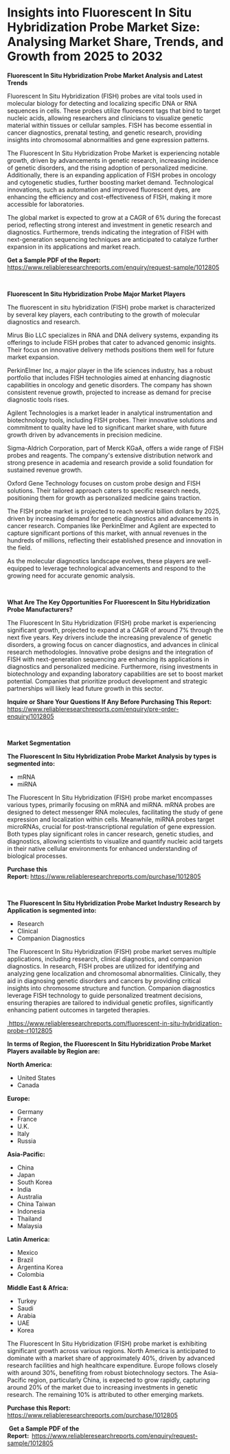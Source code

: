 <p><h1>Insights into Fluorescent In Situ Hybridization Probe Market Size: Analysing Market Share, Trends, and Growth from 2025 to 2032</h1></p><p><strong>Fluorescent In Situ Hybridization Probe Market Analysis and Latest Trends</strong></p>
<p><p>Fluorescent In Situ Hybridization (FISH) probes are vital tools used in molecular biology for detecting and localizing specific DNA or RNA sequences in cells. These probes utilize fluorescent tags that bind to target nucleic acids, allowing researchers and clinicians to visualize genetic material within tissues or cellular samples. FISH has become essential in cancer diagnostics, prenatal testing, and genetic research, providing insights into chromosomal abnormalities and gene expression patterns.</p><p>The Fluorescent In Situ Hybridization Probe Market is experiencing notable growth, driven by advancements in genetic research, increasing incidence of genetic disorders, and the rising adoption of personalized medicine. Additionally, there is an expanding application of FISH probes in oncology and cytogenetic studies, further boosting market demand. Technological innovations, such as automation and improved fluorescent dyes, are enhancing the efficiency and cost-effectiveness of FISH, making it more accessible for laboratories.</p><p>The global market is expected to grow at a CAGR of 6% during the forecast period, reflecting strong interest and investment in genetic research and diagnostics. Furthermore, trends indicating the integration of FISH with next-generation sequencing techniques are anticipated to catalyze further expansion in its applications and market reach.</p></p>
<p><strong>Get a Sample PDF of the Report:&nbsp;</strong> <a href="https://www.reliableresearchreports.com/enquiry/request-sample/1012805?utm_campaign=3324&utm_medium=2&utm_source=Github&utm_content=ia&utm_term=17042025&utm_id=fluorescent-in-situ-hybridization-probe">https://www.reliableresearchreports.com/enquiry/request-sample/1012805</a></p>
<p>&nbsp;</p>
<p><strong>Fluorescent In Situ Hybridization Probe Major Market Players</strong></p>
<p><p>The fluorescent in situ hybridization (FISH) probe market is characterized by several key players, each contributing to the growth of molecular diagnostics and research. </p><p>Mirus Bio LLC specializes in RNA and DNA delivery systems, expanding its offerings to include FISH probes that cater to advanced genomic insights. Their focus on innovative delivery methods positions them well for future market expansion. </p><p>PerkinElmer Inc, a major player in the life sciences industry, has a robust portfolio that includes FISH technologies aimed at enhancing diagnostic capabilities in oncology and genetic disorders. The company has shown consistent revenue growth, projected to increase as demand for precise diagnostic tools rises.</p><p>Agilent Technologies is a market leader in analytical instrumentation and biotechnology tools, including FISH probes. Their innovative solutions and commitment to quality have led to significant market share, with future growth driven by advancements in precision medicine.</p><p>Sigma-Aldrich Corporation, part of Merck KGaA, offers a wide range of FISH probes and reagents. The company's extensive distribution network and strong presence in academia and research provide a solid foundation for sustained revenue growth. </p><p>Oxford Gene Technology focuses on custom probe design and FISH solutions. Their tailored approach caters to specific research needs, positioning them for growth as personalized medicine gains traction.</p><p>The FISH probe market is projected to reach several billion dollars by 2025, driven by increasing demand for genetic diagnostics and advancements in cancer research. Companies like PerkinElmer and Agilent are expected to capture significant portions of this market, with annual revenues in the hundreds of millions, reflecting their established presence and innovation in the field. </p><p>As the molecular diagnostics landscape evolves, these players are well-equipped to leverage technological advancements and respond to the growing need for accurate genomic analysis.</p></p>
<p>&nbsp;</p>
<p><strong>What Are The Key Opportunities For Fluorescent In Situ Hybridization Probe Manufacturers?</strong></p>
<p><p>The Fluorescent In Situ Hybridization (FISH) probe market is experiencing significant growth, projected to expand at a CAGR of around 7% through the next five years. Key drivers include the increasing prevalence of genetic disorders, a growing focus on cancer diagnostics, and advances in clinical research methodologies. Innovative probe designs and the integration of FISH with next-generation sequencing are enhancing its applications in diagnostics and personalized medicine. Furthermore, rising investments in biotechnology and expanding laboratory capabilities are set to boost market potential. Companies that prioritize product development and strategic partnerships will likely lead future growth in this sector.</p></p>
<p><strong>Inquire or Share Your Questions If Any Before Purchasing This Report:</strong> <a href="https://www.reliableresearchreports.com/enquiry/pre-order-enquiry/1012805?utm_campaign=3324&utm_medium=2&utm_source=Github&utm_content=ia&utm_term=17042025&utm_id=fluorescent-in-situ-hybridization-probe">https://www.reliableresearchreports.com/enquiry/pre-order-enquiry/1012805</a></p>
<p>&nbsp;</p>
<p><strong>Market Segmentation</strong></p>
<p><strong>The Fluorescent In Situ Hybridization Probe Market Analysis by types is segmented into:</strong></p>
<p><ul><li>mRNA</li><li>miRNA</li></ul></p>
<p><p>The Fluorescent In Situ Hybridization (FISH) probe market encompasses various types, primarily focusing on mRNA and miRNA. mRNA probes are designed to detect messenger RNA molecules, facilitating the study of gene expression and localization within cells. Meanwhile, miRNA probes target microRNAs, crucial for post-transcriptional regulation of gene expression. Both types play significant roles in cancer research, genetic studies, and diagnostics, allowing scientists to visualize and quantify nucleic acid targets in their native cellular environments for enhanced understanding of biological processes.</p></p>
<p><strong>Purchase this Report:&nbsp;</strong><a href="https://www.reliableresearchreports.com/purchase/1012805?utm_campaign=3324&utm_medium=2&utm_source=Github&utm_content=ia&utm_term=17042025&utm_id=fluorescent-in-situ-hybridization-probe">https://www.reliableresearchreports.com/purchase/1012805</a></p>
<p>&nbsp;</p>
<p><strong>The Fluorescent In Situ Hybridization Probe Market Industry Research by Application is segmented into:</strong></p>
<p><ul><li>Research</li><li>Clinical</li><li>Companion Diagnostics</li></ul></p>
<p><p>The Fluorescent In Situ Hybridization (FISH) probe market serves multiple applications, including research, clinical diagnostics, and companion diagnostics. In research, FISH probes are utilized for identifying and analyzing gene localization and chromosomal abnormalities. Clinically, they aid in diagnosing genetic disorders and cancers by providing critical insights into chromosome structure and function. Companion diagnostics leverage FISH technology to guide personalized treatment decisions, ensuring therapies are tailored to individual genetic profiles, significantly enhancing patient outcomes in targeted therapies.</p></p>
<p><a href="https://www.reliableresearchreports.com/fluorescent-in-situ-hybridization-probe-r1012805?utm_campaign=3324&utm_medium=2&utm_source=Github&utm_content=ia&utm_term=17042025&utm_id=fluorescent-in-situ-hybridization-probe">&nbsp;https://www.reliableresearchreports.com/fluorescent-in-situ-hybridization-probe-r1012805</a></p>
<p><strong>In terms of Region, the Fluorescent In Situ Hybridization Probe Market Players available by Region are:</strong></p>
<p>
    <p> <strong> North America: </strong>
        <ul>
            <li>United States</li>
            <li>Canada</li>
        </ul>
        </p> 
    <p> <strong> Europe: </strong>
        <ul>
            <li>Germany</li>
            <li>France</li>
            <li>U.K.</li>
            <li>Italy</li>
            <li>Russia</li>
        </ul>
        </p> 
    <p> <strong> Asia-Pacific: </strong>
        <ul>
            <li>China</li>
            <li>Japan</li>
            <li>South Korea</li>
            <li>India</li>
            <li>Australia</li>
            <li>China Taiwan</li>
            <li>Indonesia</li>
            <li>Thailand</li>
            <li>Malaysia</li>
        </ul>
        </p> 
    <p> <strong> Latin America: </strong>
        <ul>
            <li>Mexico</li>
            <li>Brazil</li>
            <li>Argentina Korea</li>
            <li>Colombia</li>
        </ul>
        </p> 
    <p> <strong> Middle East & Africa: </strong>
        <ul>
            <li>Turkey</li>
            <li>Saudi</li>
            <li>Arabia</li>
            <li>UAE</li>
            <li>Korea</li>
        </ul>
    </p>
    </p>
<p><p>The Fluorescent In Situ Hybridization (FISH) probe market is exhibiting significant growth across various regions. North America is anticipated to dominate with a market share of approximately 40%, driven by advanced research facilities and high healthcare expenditure. Europe follows closely with around 30%, benefiting from robust biotechnology sectors. The Asia-Pacific region, particularly China, is expected to grow rapidly, capturing around 20% of the market due to increasing investments in genetic research. The remaining 10% is attributed to other emerging markets.</p></p>
<p><strong>Purchase this Report: </strong><a href="https://www.reliableresearchreports.com/purchase/1012805?utm_campaign=3324&utm_medium=2&utm_source=Github&utm_content=ia&utm_term=17042025&utm_id=fluorescent-in-situ-hybridization-probe">https://www.reliableresearchreports.com/purchase/1012805</a></p>
<p>&nbsp;<strong>Get a Sample PDF of the Report:&nbsp;&nbsp;</strong><a href="https://www.reliableresearchreports.com/enquiry/request-sample/1012805?utm_campaign=3324&utm_medium=2&utm_source=Github&utm_content=ia&utm_term=17042025&utm_id=fluorescent-in-situ-hybridization-probe">https://www.reliableresearchreports.com/enquiry/request-sample/1012805</a></p>
<p><strong></strong></p>
<p><p></p><p></p><p></p></p>
